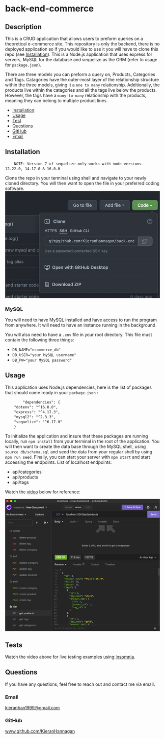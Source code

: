 # back-end-commerce
          
  ## Description
This is a CRUD application that allows users to preform queries on a theoretical e-commerce site. This repository is only the backend, there is no deployed application so if you would like to use it you will have to clone this repo (see [Installation](#installation)). This is a Node.js application that uses express for servers, MySQL for the database and sequelize as the ORM (refer to usage for `package.json`). 

There are three models you can preform a query on, Products, Categories and Tags. Catagories have the outer-most layer of the relationship structure within the three models, giving it a `one to many` relationship. Additionally, the products live within the catagories and all the tags live below the products. However, the tags have a `many-to-many` relationship with the products, meaning they can belong to multiple product lines.
  
  * [Installation](#installation)
  * [Usage](#usage)
  * [Test](#tests)
  * [Questions](#questions)
  * [GitHub](#github)
  * [Email](#email)
  
  ## Installation 

        NOTE: Version 7 of sequelize only works with node versions 12.22.0, 14.17.0 & 16.0.0

  Clone the repo in your terminal using shell and navigate to your newly cloned directory. You will then want to open the file in your preferred coding software.
        ![Cloning the repo](public/img/clone.png)

  ### MySQL
  You will need to have MySQL installed and have access to run the program from anywhere. It will  need to have an instance running in the background. 

   You will also need to have a `.env` file in your root directory. 
  This file must contain the following three things:

   * `DB_NAME="ecommerce_db"`
   * `DB_USER="your MySQL username"`
   * `DB_PW="your MySQL password"`

  ## Usage 
This application uses Node.js dependencies, here is the list of packages that should come ready in your `package.json` :

            "dependencies": {
        "dotenv": "^16.0.0",
        "express": "^4.17.3",
        "mysql2": "^2.3.3",
        "sequelize": "^6.17.0"
        }

To initialize the application and insure that these packages are running locally, run `npm install` from your terminal in the root of the application. You will then want to create the data base through the MySQL shell, using `source db/schema.sql` and seed the data from your regular shell by using `npm run seed`. Finally, you can start your server with `npm start` and start accessing the endpoints. 
List of localhost endpoints:

* api/categories
* api/products
* api/tags


Watch the [video](https://www.youtube.com/watch?v=YYb9-nQnW9I) below for reference:

[![insomnia](public/img/insomnia.png)](https://www.youtube.com/watch?v=YYb9-nQnW9I)



  ## Tests 
  Watch the video above for live testing examples using [Insomnia](https://insomnia.rest/download).

  ## Questions
  If you have any questions, feel free to reach out and contact me via email.
  ### Email
  kieranhan1999@gmail.com
  ### GitHub
  www.github.com/KieranHannagan
  

  
